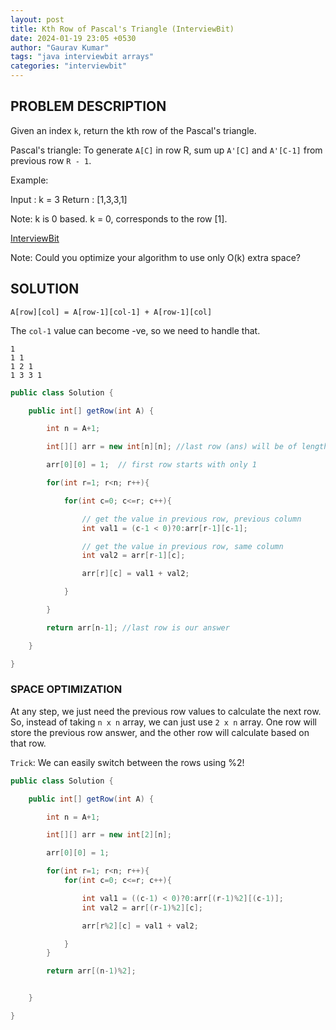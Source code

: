 ```yaml
---
layout: post
title: Kth Row of Pascal's Triangle (InterviewBit)
date: 2024-01-19 23:05 +0530
author: "Gaurav Kumar"
tags: "java interviewbit arrays"
categories: "interviewbit"
---
```


## PROBLEM DESCRIPTION

Given an index `k`, return the kth row of the Pascal's triangle.

Pascal's triangle: To generate `A[C]` in row R, sum up `A'[C]` and `A'[C-1]` from previous row `R - 1`.

Example:

Input : k = 3
Return : [1,3,3,1]

Note: k is 0 based. k = 0, corresponds to the row [1].

[InterviewBit](https://www.interviewbit.com/problems/segregate-0s-and-1s-in-an-array/)

Note: Could you optimize your algorithm to use only O(k) extra space?

## SOLUTION

`A[row][col] = A[row-1][col-1] + A[row-1][col]`

The `col-1` value can become -ve, so we need to handle that.

```text
1
1 1
1 2 1
1 3 3 1
```

```java
public class Solution {

    public int[] getRow(int A) {

        int n = A+1;

        int[][] arr = new int[n][n]; //last row (ans) will be of length n

        arr[0][0] = 1;  // first row starts with only 1

        for(int r=1; r<n; r++){

            for(int c=0; c<=r; c++){

                // get the value in previous row, previous column
                int val1 = (c-1 < 0)?0:arr[r-1][c-1];

                // get the value in previous row, same column
                int val2 = arr[r-1][c];

                arr[r][c] = val1 + val2;

            }

        }

        return arr[n-1]; //last row is our answer

    }

}
```

### SPACE OPTIMIZATION

At any step, we just need the previous row values to calculate the next row. So, instead of taking `n x n` array, we can just use `2 x n` array. One row will store the previous row answer, and the other row will calculate based on that row.

`Trick`: We can easily switch between the rows using %2!

```java
public class Solution {

    public int[] getRow(int A) {

        int n = A+1;

        int[][] arr = new int[2][n];

        arr[0][0] = 1;

        for(int r=1; r<n; r++){
            for(int c=0; c<=r; c++){

                int val1 = ((c-1) < 0)?0:arr[(r-1)%2][(c-1)];
                int val2 = arr[(r-1)%2][c];

                arr[r%2][c] = val1 + val2;

            }
        }

        return arr[(n-1)%2];


    }

}
```
